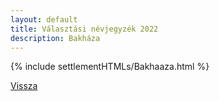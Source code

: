 ```yaml
---
layout: default
title: Választási névjegyzék 2022
description: Bakháza
---
```


{% include settlementHTMLs/Bakhaaza.html %}

[Vissza](./)